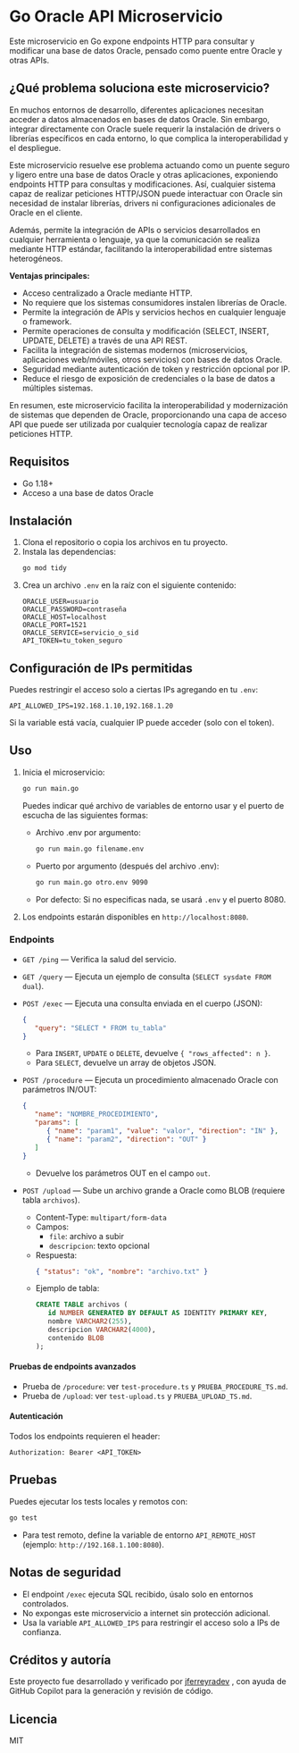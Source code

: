 

# Go Oracle API Microservicio

Este microservicio en Go expone endpoints HTTP para consultar y modificar una base de datos Oracle, pensado como puente entre Oracle y otras APIs.

## ¿Qué problema soluciona este microservicio?

En muchos entornos de desarrollo, diferentes aplicaciones necesitan acceder a datos almacenados en bases de datos Oracle. Sin embargo, integrar directamente con Oracle suele requerir la instalación de drivers o librerías específicos en cada entorno, lo que complica la interoperabilidad y el despliegue.

Este microservicio resuelve ese problema actuando como un puente seguro y ligero entre una base de datos Oracle y otras aplicaciones, exponiendo endpoints HTTP para consultas y modificaciones. Así, cualquier sistema capaz de realizar peticiones HTTP/JSON puede interactuar con Oracle sin necesidad de instalar librerías, drivers ni configuraciones adicionales de Oracle en el cliente.

Además, permite la integración de APIs o servicios desarrollados en cualquier herramienta o lenguaje, ya que la comunicación se realiza mediante HTTP estándar, facilitando la interoperabilidad entre sistemas heterogéneos.

**Ventajas principales:**
- Acceso centralizado a Oracle mediante HTTP.
- No requiere que los sistemas consumidores instalen librerías de Oracle.
- Permite la integración de APIs y servicios hechos en cualquier lenguaje o framework.
- Permite operaciones de consulta y modificación (SELECT, INSERT, UPDATE, DELETE) a través de una API REST.
- Facilita la integración de sistemas modernos (microservicios, aplicaciones web/móviles, otros servicios) con bases de datos Oracle.
- Seguridad mediante autenticación de token y restricción opcional por IP.
- Reduce el riesgo de exposición de credenciales o la base de datos a múltiples sistemas.

En resumen, este microservicio facilita la interoperabilidad y modernización de sistemas que dependen de Oracle, proporcionando una capa de acceso API que puede ser utilizada por cualquier tecnología capaz de realizar peticiones HTTP.

## Requisitos
- Go 1.18+
- Acceso a una base de datos Oracle

## Instalación
1. Clona el repositorio o copia los archivos en tu proyecto.
2. Instala las dependencias:
    ```sh
    go mod tidy
    ```
3. Crea un archivo `.env` en la raíz con el siguiente contenido:
    ```env
    ORACLE_USER=usuario
    ORACLE_PASSWORD=contraseña
    ORACLE_HOST=localhost
    ORACLE_PORT=1521
    ORACLE_SERVICE=servicio_o_sid
    API_TOKEN=tu_token_seguro
    ```

## Configuración de IPs permitidas

Puedes restringir el acceso solo a ciertas IPs agregando en tu `.env`:

```
API_ALLOWED_IPS=192.168.1.10,192.168.1.20
```

Si la variable está vacía, cualquier IP puede acceder (solo con el token).

## Uso
1. Inicia el microservicio:
    ```sh
    go run main.go
    ```
    Puedes indicar qué archivo de variables de entorno usar y el puerto de escucha de las siguientes formas:

    - Archivo .env por argumento:
       ```sh
       go run main.go filename.env
       ```
    - Puerto por argumento (después del archivo .env):
       ```sh
       go run main.go otro.env 9090
       ```
    - Por defecto:
       Si no especificas nada, se usará `.env` y el puerto 8080.

2. Los endpoints estarán disponibles en `http://localhost:8080`.


### Endpoints
- `GET /ping` — Verifica la salud del servicio.
- `GET /query` — Ejecuta un ejemplo de consulta (`SELECT sysdate FROM dual`).
- `POST /exec` — Ejecuta una consulta enviada en el cuerpo (JSON):
   ```json
   {
      "query": "SELECT * FROM tu_tabla"
   }
   ```
   - Para `INSERT`, `UPDATE` o `DELETE`, devuelve `{ "rows_affected": n }`.
   - Para `SELECT`, devuelve un array de objetos JSON.

- `POST /procedure` — Ejecuta un procedimiento almacenado Oracle con parámetros IN/OUT:
   ```json
   {
      "name": "NOMBRE_PROCEDIMIENTO",
      "params": [
         { "name": "param1", "value": "valor", "direction": "IN" },
         { "name": "param2", "direction": "OUT" }
      ]
   }
   ```
   - Devuelve los parámetros OUT en el campo `out`.

- `POST /upload` — Sube un archivo grande a Oracle como BLOB (requiere tabla `archivos`).
   - Content-Type: `multipart/form-data`
   - Campos:
      - `file`: archivo a subir
      - `descripcion`: texto opcional
   - Respuesta:
      ```json
      { "status": "ok", "nombre": "archivo.txt" }
      ```
   - Ejemplo de tabla:
      ```sql
      CREATE TABLE archivos (
         id NUMBER GENERATED BY DEFAULT AS IDENTITY PRIMARY KEY,
         nombre VARCHAR2(255),
         descripcion VARCHAR2(4000),
         contenido BLOB
      );
      ```

#### Pruebas de endpoints avanzados

- Prueba de `/procedure`: ver `test-procedure.ts` y `PRUEBA_PROCEDURE_TS.md`.
- Prueba de `/upload`: ver `test-upload.ts` y `PRUEBA_UPLOAD_TS.md`.



#### Autenticación
Todos los endpoints requieren el header:
```
Authorization: Bearer <API_TOKEN>
```

## Pruebas
Puedes ejecutar los tests locales y remotos con:
```sh
go test
```

- Para test remoto, define la variable de entorno `API_REMOTE_HOST` (ejemplo: `http://192.168.1.100:8080`).

## Notas de seguridad
- El endpoint `/exec` ejecuta SQL recibido, úsalo solo en entornos controlados.
- No expongas este microservicio a internet sin protección adicional.
- Usa la variable `API_ALLOWED_IPS` para restringir el acceso solo a IPs de confianza.

## Créditos y autoría

Este proyecto fue desarrollado y verificado por [jferreyradev](https://github.com/jferreyradev/jferreyradev) , con ayuda de GitHub Copilot para la generación y revisión de código.

## Licencia
MIT

